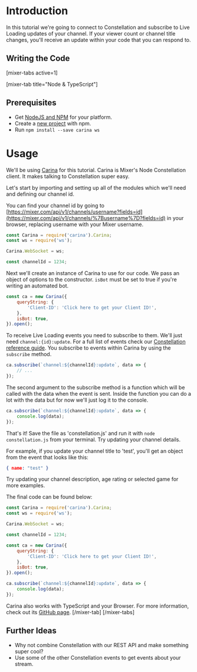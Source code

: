 # Introduction
In this tutorial we're going to connect to Constellation and subscribe to Live Loading updates of your channel. If your viewer count or channel title changes, you'll receive an update within your code that you can respond to.

## Writing the Code

[mixer-tabs active=1]

[mixer-tab title="Node & TypeScript"]
## Prerequisites
- Get [NodeJS and NPM](https://nodejs.org/en/) for your platform.
- Create a [new project](https://docs.npmjs.com/cli/init) with npm.
- Run `npm install --save carina ws`

# Usage

We'll be using [Carina](https://github.com/mixer/carina) for this tutorial. Carina is Mixer's Node Constellation client. It makes talking to Constellation super easy.

Let's start by importing and setting up all of the modules which we'll need and defining our channel id.

You can find your channel id by going to [https://mixer.com/api/v1/channels/username?fields=id](https://mixer.com/api/v1/channels/%7Busername%7D?fields=id) in your browser, replacing username with your Mixer username.

```js
const Carina = require('carina').Carina;
const ws = require('ws');

Carina.WebSocket = ws;

const channelId = 1234;
```

Next we'll create an instance of Carina to use for our code. We pass an object of options to the constructor. `isBot` must be set to true if you're writing an automated bot.
```js
const ca = new Carina({
    queryString: {
        'Client-ID': 'Click here to get your Client ID!',
    },
    isBot: true,
}).open();
```

To receive Live Loading events you need to subscribe to them. We'll just need `channel:{id}:update`. For a full list of events check our [Constellation reference guide](https://mixerdev.azurewebsites.net/en/reference/constellation/events). You subscribe to events within Carina by using the `subscribe` method.

```js
ca.subscribe(`channel:${channelId}:update`, data => {
    // ...
});
```

The second argument to the subscribe method is a function which will be called with the data when the event is sent. Inside the function you can do a lot with the data but for now we'll just log it to the console.

```js
ca.subscribe(`channel:${channelId}:update`, data => {
    console.log(data);
});
```
That's it! Save the file as 'constellation.js' and run it with `node constellation.js` from your terminal. Try updating your channel details.

For example, if you update your channel title to 'test', you'll get an object from the event that looks like this:

```json
{ name: "test" }
```

Try updating your channel description, age rating or selected game for more examples.

The final code can be found below:

```js
const Carina = require('carina').Carina;
const ws = require('ws');

Carina.WebSocket = ws;

const channelId = 1234;

const ca = new Carina({
    queryString: {
        'Client-ID': 'Click here to get your Client ID!',
    },
    isBot: true,
}).open();

ca.subscribe(`channel:${channelId}:update`, data => {
    console.log(data);
});
```

Carina also works with TypeScript and your Browser. For more information, check out its [GitHub page](https://github.com/mixer/carina).
[/mixer-tab]
[/mixer-tabs]

## Further Ideas
- Why not combine Constellation with our REST API and make something super cool?
- Use some of the other Constellation events to get events about your stream.
